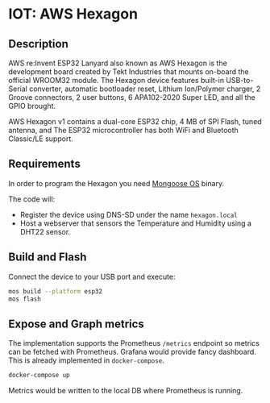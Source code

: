 # IOT: AWS Hexagon

## Description

AWS re:Invent ESP32 Lanyard also known as AWS Hexagon is the development board created by Tekt Industries that mounts on-board the official WROOM32 module. The Hexagon device features built-in USB-to-Serial converter, automatic bootloader reset, Lithium Ion/Polymer charger, 2 Groove connectors, 2 user buttons, 6 APA102-2020 Super LED, and all the GPIO brought.

AWS Hexagon v1 contains a dual-core ESP32 chip, 4 MB of SPI Flash, tuned antenna, and The ESP32 microcontroller has both WiFi and Bluetooth Classic/LE support.

## Requirements

In order to program the Hexagon you need [Mongoose OS](https://mongoose-os.com/docs/mongoose-os/quickstart/setup.md) binary.

The code will:

* Register the device using DNS-SD under the name `hexagon.local`
* Host a webserver that sensors the Temperature and Humidity using a
  DHT22 sensor.

## Build and Flash

Connect the device to your USB port and execute:

```bash
mos build --platform esp32
mos flash
```

## Expose and Graph metrics

The implementation supports the Prometheus `/metrics` endpoint so
metrics can be fetched with Prometheus. Grafana would provide fancy
dashboard. This is already implemented in `docker-compose`.

```bash
docker-compose up
```

Metrics would be written to the local DB where Prometheus is running.

